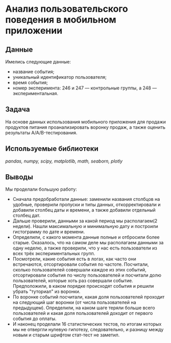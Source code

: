 # Анализ пользовательского поведения в мобильном приложении
## Данные
Имелись следующие данные:

- название события;
- уникальный идентификатор пользователя;
- время события;
- номер эксперимента: 246 и 247 — контрольные группы, а 248 — экспериментальная.

## Задача
На основе данных использования мобильного приложения для продажи продуктов питания проанализировать воронку продаж, а также оценить результаты A/A/B-тестирования.
## Используемые библиотеки
*pandas, numpy, scipy, matplotlib, math, seaborn, plotly*
## Выводы
Мы проделали большую работу:
- Сначала предобработали данные: заменили названия столбцов на удобные, проверили пропуски и типы данных, откорректировали и добавили столбец даты и времени, а также добавили отдельный столбец дат. 
- Дальше проверили, данными за какой период мы располагаем(2 недели). Нашли максимальную и минимальную дату и построили гистограмму по дате и времени.
- Определили, с какого момента данные полные и отбросили более старые. Оказалось, что на самом деле мы располагаем данными за одну неделю, а также проверили, что у нас есть пользователи из всех трёх экспериментальных групп.
- Посмотрели, какие события есть в логах, как часто они встречаются, отсортировали события по частоте. Посчитали, сколько пользователей совершали каждое из этих событий, отсортировали события по числу пользователей и посчитали долю пользователей, которые хоть раз совершали событие. Предположили, в каком порядке происходят события и решили убрать "туториал" из воронки.
- По воронке событий посчитали, какая доля пользователей проходит на следующий шаг воронки (от числа пользователей на предыдущем). Определили, на каком шаге теряли больше всего пользователей и какая доля пользователей доходит от первого события до оплаты.
- И наконец проделали 16 статистических тестов, по итогам которых мы не отвергли нулевую гипотезу, следовательно, и разницу между новым и старым шрифтом стат-тест не заметил.